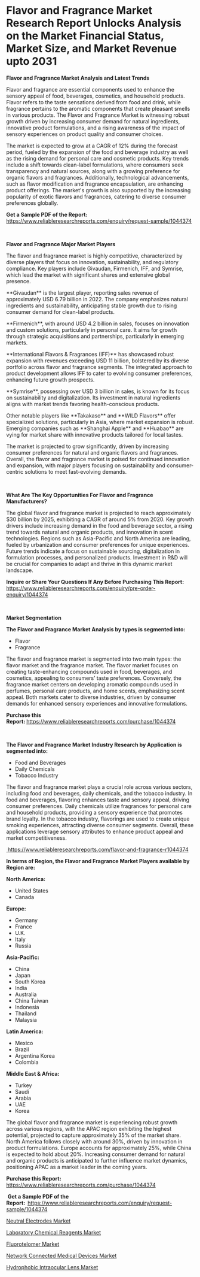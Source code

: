 <p><h1>Flavor and Fragrance Market Research Report Unlocks Analysis on the Market Financial Status, Market Size, and Market Revenue upto 2031</h1></p><p><strong>Flavor and Fragrance Market Analysis and Latest Trends</strong></p>
<p><p>Flavor and fragrance are essential components used to enhance the sensory appeal of food, beverages, cosmetics, and household products. Flavor refers to the taste sensations derived from food and drink, while fragrance pertains to the aromatic components that create pleasant smells in various products. The Flavor and Fragrance Market is witnessing robust growth driven by increasing consumer demand for natural ingredients, innovative product formulations, and a rising awareness of the impact of sensory experiences on product quality and consumer choices.</p><p>The market is expected to grow at a CAGR of 12% during the forecast period, fueled by the expansion of the food and beverage industry as well as the rising demand for personal care and cosmetic products. Key trends include a shift towards clean-label formulations, where consumers seek transparency and natural sources, along with a growing preference for organic flavors and fragrances. Additionally, technological advancements, such as flavor modification and fragrance encapsulation, are enhancing product offerings. The market's growth is also supported by the increasing popularity of exotic flavors and fragrances, catering to diverse consumer preferences globally.</p></p>
<p><strong>Get a Sample PDF of the Report:&nbsp;</strong> <a href="https://www.reliableresearchreports.com/enquiry/request-sample/1044374?utm_campaign=8&utm_medium=2&utm_source=Github&utm_content=ia&utm_term=07112024&utm_id=flavor-and-fragrance">https://www.reliableresearchreports.com/enquiry/request-sample/1044374</a></p>
<p>&nbsp;</p>
<p><strong>Flavor and Fragrance Major Market Players</strong></p>
<p><p>The flavor and fragrance market is highly competitive, characterized by diverse players that focus on innovation, sustainability, and regulatory compliance. Key players include Givaudan, Firmenich, IFF, and Symrise, which lead the market with significant shares and extensive global presence.</p><p>**Givaudan** is the largest player, reporting sales revenue of approximately USD 6.79 billion in 2022. The company emphasizes natural ingredients and sustainability, anticipating stable growth due to rising consumer demand for clean-label products.</p><p>**Firmenich**, with around USD 4.2 billion in sales, focuses on innovation and custom solutions, particularly in personal care. It aims for growth through strategic acquisitions and partnerships, particularly in emerging markets.</p><p>**International Flavors & Fragrances (IFF)** has showcased robust expansion with revenues exceeding USD 11 billion, bolstered by its diverse portfolio across flavor and fragrance segments. The integrated approach to product development allows IFF to cater to evolving consumer preferences, enhancing future growth prospects.</p><p>**Symrise**, possessing over USD 3 billion in sales, is known for its focus on sustainability and digitalization. Its investment in natural ingredients aligns with market trends favoring health-conscious products.</p><p>Other notable players like **Takakaso** and **WILD Flavors** offer specialized solutions, particularly in Asia, where market expansion is robust. Emerging companies such as **Shanghai Apple** and **Huabao** are vying for market share with innovative products tailored for local tastes.</p><p>The market is projected to grow significantly, driven by increasing consumer preferences for natural and organic flavors and fragrances. Overall, the flavor and fragrance market is poised for continued innovation and expansion, with major players focusing on sustainability and consumer-centric solutions to meet fast-evolving demands.</p></p>
<p>&nbsp;</p>
<p><strong>What Are The Key Opportunities For Flavor and Fragrance Manufacturers?</strong></p>
<p><p>The global flavor and fragrance market is projected to reach approximately $30 billion by 2025, exhibiting a CAGR of around 5% from 2020. Key growth drivers include increasing demand in the food and beverage sector, a rising trend towards natural and organic products, and innovation in scent technologies. Regions such as Asia-Pacific and North America are leading, fueled by urbanization and consumer preferences for unique experiences. Future trends indicate a focus on sustainable sourcing, digitalization in formulation processes, and personalized products. Investment in R&D will be crucial for companies to adapt and thrive in this dynamic market landscape.</p></p>
<p><strong>Inquire or Share Your Questions If Any Before Purchasing This Report:</strong> <a href="https://www.reliableresearchreports.com/enquiry/pre-order-enquiry/1044374?utm_campaign=8&utm_medium=2&utm_source=Github&utm_content=ia&utm_term=07112024&utm_id=flavor-and-fragrance">https://www.reliableresearchreports.com/enquiry/pre-order-enquiry/1044374</a></p>
<p>&nbsp;</p>
<p><strong>Market Segmentation</strong></p>
<p><strong>The Flavor and Fragrance Market Analysis by types is segmented into:</strong></p>
<p><ul><li>Flavor</li><li>Fragrance</li></ul></p>
<p><p>The flavor and fragrance market is segmented into two main types: the flavor market and the fragrance market. The flavor market focuses on creating taste-enhancing compounds used in food, beverages, and cosmetics, appealing to consumers’ taste preferences. Conversely, the fragrance market centers on developing aromatic compounds used in perfumes, personal care products, and home scents, emphasizing scent appeal. Both markets cater to diverse industries, driven by consumer demands for enhanced sensory experiences and innovative formulations.</p></p>
<p><strong>Purchase this Report:&nbsp;</strong><a href="https://www.reliableresearchreports.com/purchase/1044374?utm_campaign=8&utm_medium=2&utm_source=Github&utm_content=ia&utm_term=07112024&utm_id=flavor-and-fragrance">https://www.reliableresearchreports.com/purchase/1044374</a></p>
<p>&nbsp;</p>
<p><strong>The Flavor and Fragrance Market Industry Research by Application is segmented into:</strong></p>
<p><ul><li>Food and Beverages</li><li>Daily Chemicals</li><li>Tobacco Industry</li></ul></p>
<p><p>The flavor and fragrance market plays a crucial role across various sectors, including food and beverages, daily chemicals, and the tobacco industry. In food and beverages, flavoring enhances taste and sensory appeal, driving consumer preferences. Daily chemicals utilize fragrances for personal care and household products, providing a sensory experience that promotes brand loyalty. In the tobacco industry, flavorings are used to create unique smoking experiences, attracting diverse consumer segments. Overall, these applications leverage sensory attributes to enhance product appeal and market competitiveness.</p></p>
<p><a href="https://www.reliableresearchreports.com/flavor-and-fragrance-r1044374?utm_campaign=8&utm_medium=2&utm_source=Github&utm_content=ia&utm_term=07112024&utm_id=flavor-and-fragrance">&nbsp;https://www.reliableresearchreports.com/flavor-and-fragrance-r1044374</a></p>
<p><strong>In terms of Region, the Flavor and Fragrance Market Players available by Region are:</strong></p>
<p>
    <p> <strong> North America: </strong>
        <ul>
            <li>United States</li>
            <li>Canada</li>
        </ul>
        </p> 
    <p> <strong> Europe: </strong>
        <ul>
            <li>Germany</li>
            <li>France</li>
            <li>U.K.</li>
            <li>Italy</li>
            <li>Russia</li>
        </ul>
        </p> 
    <p> <strong> Asia-Pacific: </strong>
        <ul>
            <li>China</li>
            <li>Japan</li>
            <li>South Korea</li>
            <li>India</li>
            <li>Australia</li>
            <li>China Taiwan</li>
            <li>Indonesia</li>
            <li>Thailand</li>
            <li>Malaysia</li>
        </ul>
        </p> 
    <p> <strong> Latin America: </strong>
        <ul>
            <li>Mexico</li>
            <li>Brazil</li>
            <li>Argentina Korea</li>
            <li>Colombia</li>
        </ul>
        </p> 
    <p> <strong> Middle East & Africa: </strong>
        <ul>
            <li>Turkey</li>
            <li>Saudi</li>
            <li>Arabia</li>
            <li>UAE</li>
            <li>Korea</li>
        </ul>
    </p>
    </p>
<p><p>The global flavor and fragrance market is experiencing robust growth across various regions, with the APAC region exhibiting the highest potential, projected to capture approximately 35% of the market share. North America follows closely with around 30%, driven by innovation in product formulations. Europe accounts for approximately 25%, while China is expected to hold about 20%. Increasing consumer demand for natural and organic products is anticipated to further influence market dynamics, positioning APAC as a market leader in the coming years.</p></p>
<p><strong>Purchase this Report: </strong><a href="https://www.reliableresearchreports.com/purchase/1044374?utm_campaign=8&utm_medium=2&utm_source=Github&utm_content=ia&utm_term=07112024&utm_id=flavor-and-fragrance">https://www.reliableresearchreports.com/purchase/1044374</a></p>
<p>&nbsp;<strong>Get a Sample PDF of the Report:&nbsp;&nbsp;</strong><a href="https://www.reliableresearchreports.com/enquiry/request-sample/1044374?utm_campaign=8&utm_medium=2&utm_source=Github&utm_content=ia&utm_term=07112024&utm_id=flavor-and-fragrance">https://www.reliableresearchreports.com/enquiry/request-sample/1044374</a></p>
<p><strong></strong></p>
<p><p><a href="https://issuu.com/reportprime-2/docs/neutral-electrodes-market-size-2030_9db5ed2bde25be?utm_campaign=8&utm_medium=2&utm_source=Github&utm_content=ia&utm_term=07112024&utm_id=flavor-and-fragrance">Neutral Electrodes Market</a></p><p><a href="https://github.com/cliffxbwergin/Market-Research-Report-List-1/blob/main/laboratory-chemical-reagents-market.md?utm_campaign=8&utm_medium=2&utm_source=Github&utm_content=ia&utm_term=07112024&utm_id=flavor-and-fragrance">Laboratory Chemical Reagents Market</a></p><p><a href="https://github.com/loftinirkaakcsu/Market-Research-Report-List-1/blob/main/fluorotelomer-market.md?utm_campaign=8&utm_medium=2&utm_source=Github&utm_content=ia&utm_term=07112024&utm_id=flavor-and-fragrance">Fluorotelomer Market</a></p><p><a href="https://issuu.com/reportprime-2/docs/network-connected-medical-devices-m_71fe370cfcd2c6?utm_campaign=8&utm_medium=2&utm_source=Github&utm_content=ia&utm_term=07112024&utm_id=flavor-and-fragrance">Network Connected Medical Devices Market</a></p><p><a href="https://issuu.com/reportprime-2/docs/hydrophobic-intraocular-lens-market_c3c9cf30bb4da8?utm_campaign=8&utm_medium=2&utm_source=Github&utm_content=ia&utm_term=07112024&utm_id=flavor-and-fragrance">Hydrophobic Intraocular Lens Market</a></p></p>